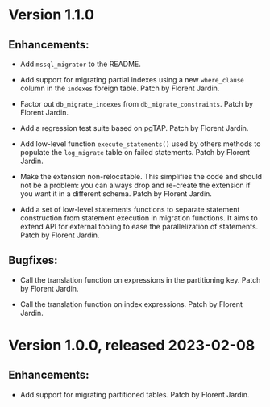 # Version 1.1.0 #

## Enhancements: ##

- Add `mssql_migrator` to the README.

- Add support for migrating partial indexes using a new `where_clause` column
  in the `indexes` foreign table.
  Patch by Florent Jardin.

- Factor out `db_migrate_indexes` from `db_migrate_constraints`.
  Patch by Florent Jardin.

- Add a regression test suite based on pgTAP.
  Patch by Florent Jardin.

- Add low-level function `execute_statements()` used by others methods to
  populate the `log_migrate` table on failed statements.
  Patch by Florent Jardin.

- Make the extension non-relocatable.
  This simplifies the code and should not be a problem: you can always drop and
  re-create the extension if you want it in a different schema.
  Patch by Florent Jardin.

- Add a set of low-level statements functions to separate statement construction
  from statement execution in migration functions. It aims to extend API for
  external tooling to ease the parallelization of statements.
  Patch by Florent Jardin.

## Bugfixes: ##

- Call the translation function on expressions in the partitioning key.
  Patch by Florent Jardin.

- Call the translation function on index expressions.
  Patch by Florent Jardin.

# Version 1.0.0, released 2023-02-08 #

## Enhancements: ##

- Add support for migrating partitioned tables.
  Patch by Florent Jardin.
